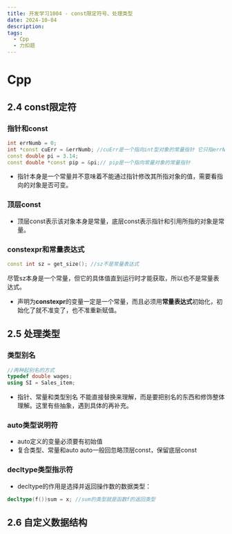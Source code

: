 ```yaml
---
title: 开发学习1004 - const限定符号、处理类型
date: 2024-10-04
description:
tags:
  - Cpp
  - 力扣题
---
```

# Cpp
## 2.4 const限定符
### 指针和const
```cpp
int errNumb = 0;
int *const cuErr = &errNumb; //cuErr是一个指向int型对象的常量指针 它只指errNumb 不准变
const double pi = 3.14;
const double *const pip = &pi;// pip是一个指向常量对象的常量指针
```
- 指针本身是一个常量并不意味着不能通过指针修改其所指对象的值，需要看指向的对象是否可变。
### 顶层const
- 顶层const表示该对象本身是常量，底层const表示指针和引用所指的对象是常量。
### constexpr和常量表达式
```cpp
const int sz = get_size(); //sz不是常量表达式
```
尽管sz本身是一个常量，但它的具体值直到运行时才能获取，所以也不是常量表达式。
- 声明为**constexpr**的变量一定是一个常量，而且必须用**常量表达式**初始化，初始化了就不准变了，也不准重新赋值。
## 2.5 处理类型
### 类型别名 
```cpp
//两种起别名的方式
typedef double wages;
using SI = Sales_item;
```
- 指针、常量和类型别名
	不能直接替换来理解，而是要把别名的东西和修饰整体理解。这里有些抽象，遇到具体的再补充。
### auto类型说明符
- auto定义的变量必须要有初始值
- 复合类型、常量和auto
	auto一般回忽略顶层const，保留底层const
### decltype类型指示符
- decltype的作用是选择并返回操作数的数据类型：
```cpp
decltype(f())sum = x; //sum的类型就是函数f的返回类型
```
## 2.6 自定义数据结构
